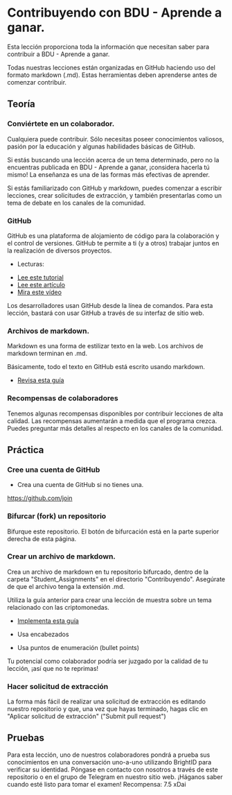 # Contribuyendo con BDU - Aprende a ganar.

Esta lección proporciona toda la información que necesitan saber para contribuir a BDU - Aprende a ganar.

Todas nuestras lecciones están organizadas en GitHub haciendo uso del formato markdown (.md). Estas herramientas deben aprenderse antes de comenzar contribuir.

## Teoría

### Conviértete en un colaborador.

Cualquiera puede contribuir. Sólo necesitas poseer conocimientos valiosos, pasión por la educación y algunas habilidades básicas de GitHub.

Si estás buscando una lección acerca de un tema determinado, pero no la encuentras publicada en BDU - Aprende a ganar, ¡considera hacerla tú mismo! La enseñanza es una de las formas más efectivas de aprender.

Si estás familiarizado con GitHub y markdown, puedes comenzar a escribir lecciones, crear solicitudes de extracción, y también presentarlas como un tema de debate en los canales de la comunidad.


### GitHub

GitHub es una plataforma de alojamiento de código para la colaboración y el control de versiones. GitHub te permite a ti (y a otros) trabajar juntos en la realización de diversos proyectos.

- Lecturas:

* [Lee este tutorial](https://www.hostinger.es/tutoriales/que-es-github)
* [Lee este artículo](https://www.crehana.com/blog/marketing-digital/para-que-sirve-github/)
* [Mira este vídeo](https://youtu.be/YqsPBnCpUOY)


Los desarrolladores usan GitHub desde la línea de comandos. Para esta lección, bastará con usar GitHub a través de su interfaz de sitio web.

### Archivos de markdown.

Markdown es una forma de estilizar texto en la web. Los archivos de markdown terminan en .md.

Básicamente, todo el texto en GitHub está escrito usando markdown.

* [Revisa esta guía](https://lab.github.com/DeustoPWEB/comunicar-usando-markdown)

### Recompensas de colaboradores

Tenemos algunas recompensas disponibles por contribuir lecciones de alta calidad. Las recompensas aumentarán a medida que el programa crezca. Puedes preguntar más detalles al respecto en los canales de la comunidad.

## Práctica
### Cree una cuenta de GitHub

* Crea una cuenta de GitHub si no tienes una.

 https://github.com/join


### Bifurcar (fork) un repositorio

Bifurque este repositorio. El botón de bifurcación está en la parte superior derecha de esta página.

### Crear un archivo de markdown.

Crea un archivo de markdown en tu repositorio bifurcado, dentro de la carpeta "Student_Assignments" en el directorio "Contribuyendo". Asegúrate de que el archivo tenga la extensión .md.


Utiliza la guía anterior para crear una lección de muestra sobre un tema relacionado con las criptomonedas.

* [Implementa esta guía](https://guides.github.com/features/mastering-markdown/)

* Usa encabezados
* Usa puntos de enumeración (bullet points)

Tu potencial como colaborador podría ser juzgado por la calidad de tu lección, ¡así que no te reprimas!

### Hacer solicitud de extracción

La forma más fácil de realizar una solicitud de extracción es editando nuestro repositorio y que, una vez que hayas terminado, hagas clic en "Aplicar solicitud de extracción" ("Submit pull request")

## Pruebas

Para esta lección, uno de nuestros colaboradores pondrá a prueba sus conocimientos en una conversación uno-a-uno utilizando BrightID para verificar su identidad. Póngase en contacto con nosotros a través de este repositorio o en el grupo de Telegram en nuestro sitio web. ¡Háganos saber cuando esté listo para tomar el examen! Recompensa: 7.5 xDai
